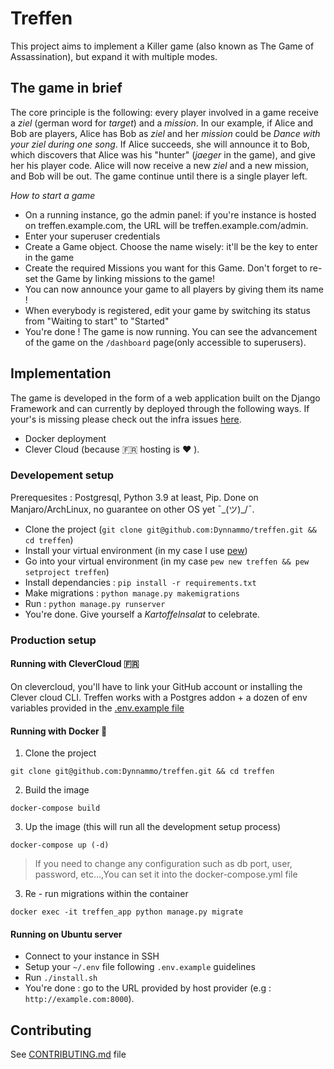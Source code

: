 # Treffen
This project aims to implement a Killer game (also known as The Game of Assassination), but expand it with multiple modes.

## The game in brief
The core principle is the following: every player involved in a game receive a *ziel* (german word for *target*) and a *mission*. In our example, if Alice and Bob are players, Alice has Bob as *ziel* and her *mission* could be *Dance with your ziel during one song*. If Alice succeeds, she will announce it to Bob, which discovers that Alice was his "hunter" (*jaeger* in the game), and give her his player code. Alice will now receive a new *ziel* and a new mission, and Bob will be out. The game continue until there is a single player left.

*How to start a game*
- On a running instance, go the admin panel: if you're instance is hosted on treffen.example.com, the URL will be treffen.example.com/admin.
- Enter your superuser credentials
- Create a Game object. Choose the name wisely: it'll be the key to enter in the game
- Create the required Missions you want for this Game. Don't forget to re-set the Game by linking missions to the game!
- You can now announce your game to all players by giving them its name !
- When everybody is registered, edit your game by switching its status from "Waiting to start" to "Started"
- You're done ! The game is now running. You can see the advancement of the game on the `/dashboard` page(only accessible to superusers).

## Implementation
The game is developed in the form of a web application built on the Django Framework and can currently by deployed through the following ways. If your's is missing please check out the infra issues [here](https://github.com/Dynnammo/treffen/issues?q=is%3Aopen+is%3Aissue+label%3Ainfra).
- Docker deployment
- Clever Cloud (because 🇫🇷 hosting is ❤️ ).

### Developement setup
Prerequesites : Postgresql, Python 3.9 at least, Pip. Done on Manjaro/ArchLinux, no guarantee on other OS yet ¯\_(ツ)_/¯.
- Clone the project (`git clone git@github.com:Dynnammo/treffen.git && cd treffen`)
- Install your virtual environment (in my case I use [pew](https://github.com/berdario/pew))
- Go into your virtual environment (in my case `pew new treffen && pew setproject treffen`)
- Install dependancies : `pip install -r requirements.txt`
- Make migrations : `python manage.py makemigrations`
- Run : `python manage.py runserver`
- You're done. Give yourself a *Kartoffelnsalat* to celebrate.

### Production setup
#### Running with CleverCloud 🇫🇷
On clevercloud, you'll have to link your GitHub account or installing the Clever cloud CLI.
Treffen works with a Postgres addon + a dozen of env variables provided in the [.env.example file](https://github.com/Dynnammo/treffen/blob/master/.env.example)

#### Running with Docker 🐋
1. Clone the project 
```
git clone git@github.com:Dynnammo/treffen.git && cd treffen
```
2. Build the image
```
docker-compose build
```
3. Up the image (this will run all the development setup process)
```
docker-compose up (-d)
```
> If you need to change any configuration such as db port, user, password, etc...,You can set it into the docker-compose.yml file
3. Re - run migrations within the container
```
docker exec -it treffen_app python manage.py migrate       
```

#### Running on Ubuntu server
- Connect to your instance in SSH
- Setup your `~/.env` file following `.env.example` guidelines
- Run `./install.sh`
- You're done : go to the URL provided by host provider (e.g : `http://example.com:8000`).

## Contributing
See [CONTRIBUTING.md](https://github.com/Dynnammo/treffen/blob/master/CONTRIBUTING.md) file
